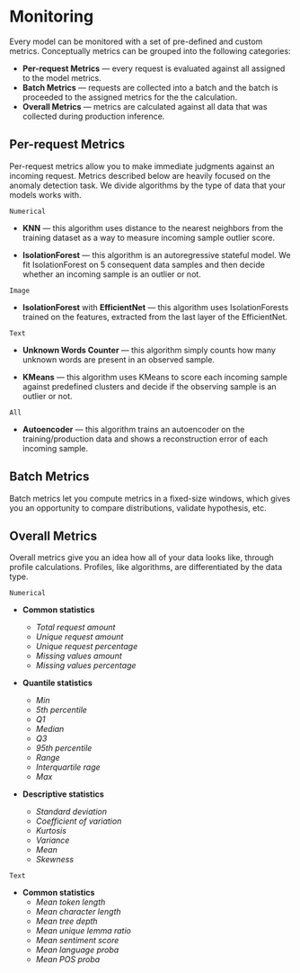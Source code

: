
# Monitoring

Every model can be monitored with a set of pre-defined and custom 
metrics. Conceptually metrics can be grouped into the following 
categories: 

- __Per-request Metrics__ — every request is evaluated against all
assigned to the model metrics. 
- __Batch Metrics__ — requests are collected into a batch and the batch 
is proceeded to the assigned metrics for the the calculation. 
- __Overall Metrics__ — metrics are calculated against all data that 
was collected during production inference. 

## Per-request Metrics

Per-request metrics allow you to make immediate judgments against an 
incoming request. Metrics described below are heavily focused on the 
anomaly detection task. We divide algorithms by the type of data that 
your models works with. 

`Numerical`

* __KNN__ — this algorithm uses distance to the nearest neighbors from 
the training dataset as a way to measure incoming sample outlier score. 

* __IsolationForest__ — this algorithm is an autoregressive stateful 
model. We fit IsolationForest on 5 consequent data samples and then 
decide whether an incoming sample is an outlier or not. 

`Image`

* __IsolationForest__ with __EfficientNet__ — this algorithm uses 
IsolationForests trained on the features, extracted from the last layer 
of the EfficientNet.

`Text`

* __Unknown Words Counter__ — this algorithm simply counts how many
unknown words are present in an observed sample.

* __KMeans__ — this algorithm uses KMeans to score each incoming sample 
against predefined clusters and decide if the observing sample is an 
outlier or not.

`All`

* __Autoencoder__ — this algorithm trains an autoencoder on the 
training/production data and shows a reconstruction error of each incoming 
sample. 

## Batch Metrics 

Batch metrics let you compute metrics in a fixed-size windows, which 
gives you an opportunity to compare distributions, validate hypothesis, 
etc. 


## Overall Metrics

Overall metrics give you an idea how all of your data looks like, through 
profile calculations. Profiles, like algorithms, are differentiated by 
the data type. 

`Numerical`

* __Common statistics__ 
    - _Total request amount_
    - _Unique request amount_
    - _Unique request percentage_ 
    - _Missing values amount_
    - _Missing values percentage_

* __Quantile statistics__ 
    - _Min_
    - _5th percentile_
    - _Q1_
    - _Median_
    - _Q3_
    - _95th percentile_
    - _Range_
    - _Interquartile rage_
    - _Max_

* __Descriptive statistics__ 
    - _Standard deviation_
    - _Coefficient of variation_
    - _Kurtosis_ 
    - _Variance_
    - _Mean_
    - _Skewness_

`Text`

* __Common statistics__
    - _Mean token length_
    - _Mean character length_
    - _Mean tree depth_
    - _Mean unique lemma ratio_
    - _Mean sentiment score_
    - _Mean language proba_
    - _Mean POS proba_
